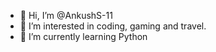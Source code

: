 - 👋 Hi, I’m @AnkushS-11
- 👀 I’m interested in coding, gaming and travel.
- 🌱 I’m currently learning Python

<!---
AnkushS-11/AnkushS-11 is a ✨ special ✨ repository because its `README.md` (this file) appears on your GitHub profile.
You can click the Preview link to take a look at your changes.
--->
